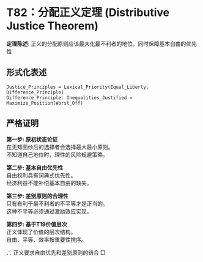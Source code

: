 # T82：分配正义定理 (Distributive Justice Theorem)  

**定理陈述**: 正义的分配原则应该最大化最不利者的地位，同时保障基本自由的优先性  

## 形式化表述  
```  
Justice_Principles = Lexical_Priority(Equal_Liberty, Difference_Principle)  
Difference_Principle: Inequalities_Justified ↔ Maximize_Position(Worst_Off)  
```  

## 严格证明  

**第一步: 原初状态论证**  
在无知面纱后的选择者会选择最大最小原则。  
不知道自己地位时，理性的风险规避策略。  

**第二步: 基本自由优先性**  
自由权利具有词典式优先性。  
经济利益不能补偿基本自由的缺失。  

**第三步: 差别原则的合理性**  
只有有利于最不利者的不平等才是正当的。  
这种不平等必须通过激励效应实现。  

**第四步: 基于T19价值层次**  
正义体现了价值的层次结构。  
自由、平等、效率按重要性排序。  

∴ 正义要求自由优先和差别原则的结合 □  